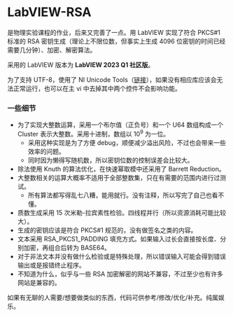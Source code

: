 # LabVIEW-RSA

是物理实验课程的作业，后来又完善了一点。用 LabVIEW 实现了符合 PKCS#1 标准的 RSA 密钥生成（理论上不限位数，但事实上生成 4096 位密钥的时间已经需要几分钟）、加密、解密算法。

采用的 LabVIEW 版本为 **LabVIEW 2023 Q1 社区版**。

为了支持 UTF-8，使用了 NI Unicode Tools（[链接](https://www.vipm.io/package/ni_lib_unicode/)），如果没有相应库应该会无法正常运行，也可以在主 vi 中去掉其中两个控件不会影响功能。

### 一些细节

- 为了实现大整数运算，采用一个布尔值（正负号）和一个 U64 数组构成一个 Cluster 表示大整数。采用十进制，数组以 $10^9$ 为一位。
  - 采用这种实现是为了方便 debug，顺便减少溢出风险，不过也会带来一些效率的问题。
  - 同时因为懒得写随机数，所以密钥位数的控制误差会比较大。
- 除法使用 Knuth 的算法优化，在快速幂取模中还采用了 Barrett Reduction。
- 大整数相关的运算大概率不适用于全部整数集，只在有需要的范围内进行过测试。
  - 所有算法都写得乱七八糟，能用就行。没有注释，所以写完了自己也看不懂。
- 质数生成采用 15 次米勒-拉宾素性检验。四线程并行（所以资源消耗可能比较大）。
- 生成的密钥应该是符合 PKCS#1 规范的，没有做签名之类的内容。
- 文本采用 RSA_PKCS1_PADDING 填充方式。如果输入过长会直接按长度、分别加密，再组合后转为 BASE64。
- 对于非法文本并没有做什么检验或是特殊处理，所以错误输入可能会得到错误输出或是报错终止程序。
- 不知道为什么，似乎与一些 RSA 加密解密的网站不兼容，不过至少也有许多网站是兼容的。

如果有无聊的人需要/想要做类似的东西，代码可供参考/修改/优化/补充。纯属娱乐。
